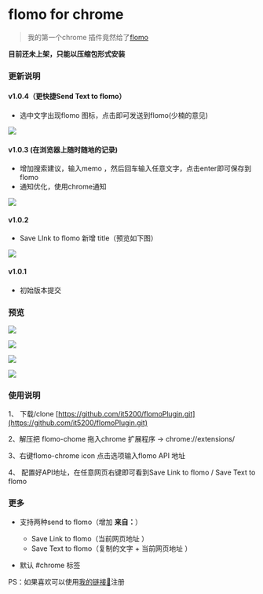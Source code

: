 # flomo for chrome
> 我的第一个chrome 插件竟然给了[flomo](http://flomoapp.com/)

**目前还未上架，只能以压缩包形式安装**

### 更新说明

#### v1.0.4（更快捷Send Text to flomo）
- 选中文字出现flomo 图标，点击即可发送到flomo(少楠的意见)

![](https://tva1.sinaimg.cn/large/0081Kckwgy1gm3pldp5hgj306b01wmwz.jpg)

#### v1.0.3 (在浏览器上随时随地的记录)
- 增加搜索建议，输入memo ，然后回车输入任意文字，点击enter即可保存到flomo
- 通知优化，使用chrome通知

![](https://tva1.sinaimg.cn/large/0081Kckwgy1gm3po6fpkzj312j06gjrj.jpg)


#### v1.0.2
- Save LInk to flomo 新增 title（预览如下图）

![](https://tva1.sinaimg.cn/large/0081Kckwgy1gm3ax2zhgyj30il02a744.jpg)

#### v1.0.1
- 初始版本提交

### 预览

![](https://tva1.sinaimg.cn/large/0081Kckwgy1glqy247st8j309p0am42a.jpg)

![](https://tva1.sinaimg.cn/large/0081Kckwgy1glqy34a31kj30rs0g3gyq.jpg)

![](https://tva1.sinaimg.cn/large/0081Kckwgy1glqy8vamj6j30ir05k74v.jpg)


![](https://tva1.sinaimg.cn/large/0081Kckwgy1gm3ax2zhgyj30il02a744.jpg)

### 使用说明

1、 下载/clone [https://github.com/it5200/flomoPlugin.git](https://github.com/it5200/flomoPlugin.git)

2、解压把 flomo-chome 拖入chrome 扩展程序 -> chrome://extensions/

3、右键flomo-chrome icon 点击选项输入flomo API 地址  

4、 配置好API地址，在任意网页右键即可看到Save Link to flomo / Save Text to flomo

### 更多
- 支持两种send to flomo（增加 **来自：**）
    - Save Link to flomo（当前网页地址 ）
    - Save Text to flomo（复制的文字 + 当前网页地址 ）

- 默认 #chrome 标签



PS：如果喜欢可以使用[我的链接🔗](https://flomoapp.com/register2/?NjM0)注册

